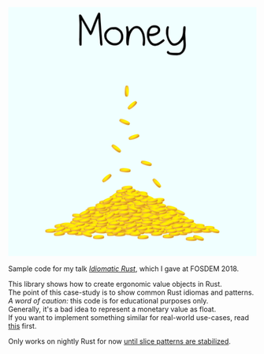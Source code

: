 ![Money](/money.png)

Sample code for my talk [*Idiomatic Rust*](https://fosdem.org/2018/schedule/event/rust_idiomatic/), which I gave at FOSDEM 2018.  

This library shows how to create ergonomic value objects in Rust.  
The point of this case-study is to show common Rust idiomas and patterns.
*A word of caution:* this code is for educational purposes only.  
Generally, it's a bad idea to represent a monetary value as float.  
If you want to implement something similar for real-world use-cases, read  
[this](https://deque.blog/2017/08/17/a-study-of-4-money-class-designs-featuring-martin-fowler-kent-beck-and-ward-cunningham-implementations/) first.

Only works on nightly Rust for now [until slice patterns are stabilized](https://github.com/rust-lang/rust/issues/23121).